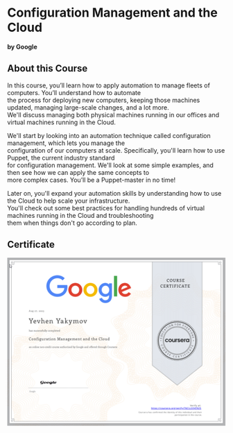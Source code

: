# Configuration Management and the Cloud

**by Google**

## About this Course

In this course, you’ll learn how to apply automation to manage fleets of computers. You’ll understand how to automate\
the process for deploying new computers, keeping those machines updated, managing large-scale changes, and a lot more.\
We'll discuss managing both physical machines running in our offices and virtual machines running in the Cloud.

We'll start by looking into an automation technique called configuration management, which lets you manage the\
configuration of our computers at scale. Specifically, you'll learn how to use Puppet, the current industry standard\
for configuration management. We'll look at some simple examples, and then see how we can apply the same concepts to\
more complex cases. You’ll be a Puppet-master in no time!

Later on, you'll expand your automation skills by understanding how to use the Cloud to help scale your infrastructure.\
You'll check out some best practices for handling hundreds of virtual machines running in the Cloud and troubleshooting\
them when things don't go according to plan.

## Certificate

![Coursera_76CLLSSVZ925](Coursera_76CLLSSVZ925.png)